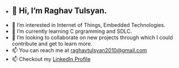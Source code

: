 - ## 👋 Hi, I’m Raghav Tulsyan.
- 👀 I’m interested in Internet of Things, Embedded Technologies.
- 🌱 I’m currently learning C prgramming and SDLC.
- 💞️ I’m looking to collaborate on new projects through which I could contribute and get to learn more.
- 📫 You can reach me at raghavtulsyan2010@gmail.com
- 📫 Checkout my [LinkedIn Profile](linkedin.com/in/raghavtulsyan) 

<!---
RaghavTulsyan/RaghavTulsyan is a ✨ special ✨ repository because its `README.md` (this file) appears on your GitHub profile.
You can click the Preview link to take a look at your changes.
--->
